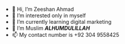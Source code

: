 - 👋 Hi, I’m Zeeshan Ahmad
- 👀 I’m interested only in myself
- 🌱 I’m currently learning digital marketing
- 💞️ I’m Muslim ***ALHUMDULILLAH***
- 📫 My contact number is +92 304 9558425

<!---
zeeshebaba/zeeshebaba is a ✨ special ✨ repository because its `README.md` (this file) appears on your GitHub profile.
You can click the Preview link to take a look at your changes.
--->

